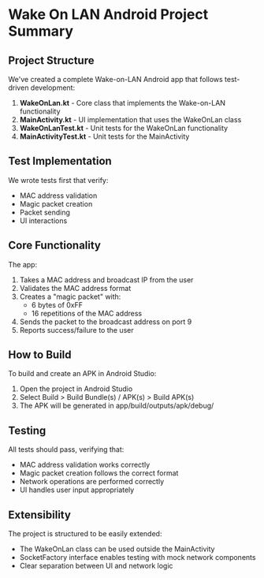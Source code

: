 # Wake On LAN Android Project Summary

## Project Structure

We've created a complete Wake-on-LAN Android app that follows test-driven development:

1. **WakeOnLan.kt** - Core class that implements the Wake-on-LAN functionality
2. **MainActivity.kt** - UI implementation that uses the WakeOnLan class
3. **WakeOnLanTest.kt** - Unit tests for the WakeOnLan functionality
4. **MainActivityTest.kt** - Unit tests for the MainActivity

## Test Implementation

We wrote tests first that verify:
- MAC address validation
- Magic packet creation
- Packet sending
- UI interactions

## Core Functionality

The app:
1. Takes a MAC address and broadcast IP from the user
2. Validates the MAC address format
3. Creates a "magic packet" with:
   - 6 bytes of 0xFF
   - 16 repetitions of the MAC address
4. Sends the packet to the broadcast address on port 9
5. Reports success/failure to the user

## How to Build

To build and create an APK in Android Studio:
1. Open the project in Android Studio
2. Select Build > Build Bundle(s) / APK(s) > Build APK(s)
3. The APK will be generated in app/build/outputs/apk/debug/

## Testing

All tests should pass, verifying that:
- MAC address validation works correctly
- Magic packet creation follows the correct format
- Network operations are performed correctly
- UI handles user input appropriately

## Extensibility

The project is structured to be easily extended:
- The WakeOnLan class can be used outside the MainActivity
- SocketFactory interface enables testing with mock network components
- Clear separation between UI and network logic 